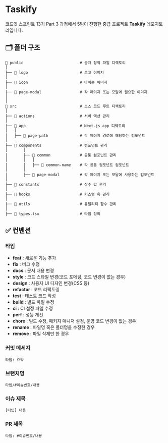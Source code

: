 # Taskify

코드잇 스프린트 13기 Part 3 과정에서 5팀이 진행한 중급 프로젝트 **Taskify** 레포지토리입니다.

## 🗂️ 폴더 구조

```
📂 public                         # 공개 정적 파일 디렉토리
│
├── 📂 logo                       # 로고 이미지
│
├── 📂 icon                       # 아이콘 이미지
│
├── 📂 page-modal                 # 각 페이지 또는 모달에 필요한 이미지
│
│
📂 src                            # 소스 코드 루트 디렉토리
│
├── 📂 actions                    # 서버 액션 관리
│
├── 📂 app                        # Next.js app 디렉토리
│   │
│   ├── 📂 page-path              # 각 페이지 경로에 해당하는 컴포넌트
│
├── 📂 components                 # 컴포넌트 관리
│       │
│       ├── 📂 common             # 공통 컴포넌트 관리
│       │   │
│       │   ├── 📂 common-name    # 각 공통 컴포넌트 컴포넌트
│       │
│       ├── 📂 page-modal         # 각 페이지 또는 모달에 사용하는 컴포넌트
│
├── 📂 constants                  # 상수 값 관리
│
├── 📂 hooks                      # 커스텀 훅 관리
│
├── 📂 utils                      # 유틸리티 함수 관리
│
├── 📄 types.tsx                  # 타입 정의

```

## ✅ 컨벤션

### 타입

- **feat** : 새로운 기능 추가
- **fix** : 버그 수정
- **docs** : 문서 내용 변경
- **style** : 코드 스타일 변경(코드 포메팅, 코드 변경이 없는 경우)
- **design** : 사용자 UI 디자인 변경(CSS 등)
- **refactor** : 코드 리팩토링
- **test** : 테스트 코드 작성
- **build** : 빌드 파일 수정
- **ci** : CI 설정 파일 수정
- **perf** : 성능 개선
- **chore** : 빌드 수정, 패키지 매니저 설정, 운영 코드 변경이 없는 경우
- **rename** : 파일명 혹은 폴더명을 수정한 경우
- **remove** : 파일 삭제만 한 경우

### 커밋 메세지

```
타입: 요약
```

### 브랜치명

```
타입/#이슈번호/내용
```

### 이슈 제목

```
[타입] 내용
```

### PR 제목

```
타입: #이슈번호/내용
```
